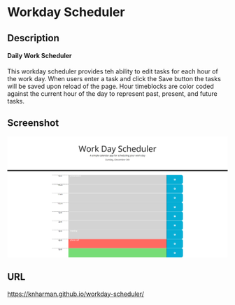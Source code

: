 # Workday Scheduler
## Description
#### Daily Work Scheduler
This workday scheduler provides teh ability to edit tasks for each hour of the work day. When users enter a task and click the Save button the tasks will be saved upon reload of the page. Hour timeblocks are color coded against the current hour of the day to represent past, present, and future tasks.  

## Screenshot
![Screenshot](./assets/images/screenshot.png)

## URL
https://knharman.github.io/workday-scheduler/ 
